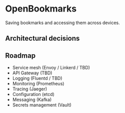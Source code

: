 # OpenBookmarks

Saving bookmarks and accessing them across devices.

## Architectural decisions

## Roadmap

- Service mesh (Envoy / Linkerd / TBD)
- API Gateway (TBD)
- Logging (Fluentd / TBD)
- Monitoring (Prometheus)
- Tracing (Jaeger)
- Configuration (etcd)
- Messaging (Kafka)
- Secrets management (Vault)
